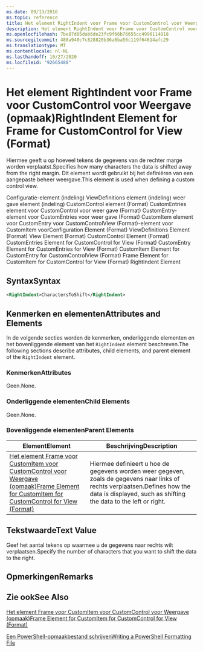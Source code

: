```yaml
---
ms.date: 09/13/2016
ms.topic: reference
title: Het element RightIndent voor Frame voor CustomControl voor Weergave (opmaak)
description: Het element RightIndent voor Frame voor CustomControl voor Weergave (opmaak)
ms.openlocfilehash: 7be87d05dab6de23fc9f66b76655cc4996114818
ms.sourcegitcommit: 488a940c7c828820b36a6ba56c119f64614afc29
ms.translationtype: MT
ms.contentlocale: nl-NL
ms.lasthandoff: 10/27/2020
ms.locfileid: "92665488"
---
```

# <a name="rightindent-element-for-frame-for-customcontrol-for-view-format"></a><span data-ttu-id="823b6-103">Het element RightIndent voor Frame voor CustomControl voor Weergave (opmaak)</span><span class="sxs-lookup"><span data-stu-id="823b6-103">RightIndent Element for Frame for CustomControl for View (Format)</span></span>

<span data-ttu-id="823b6-104">Hiermee geeft u op hoeveel tekens de gegevens van de rechter marge worden verplaatst.</span><span class="sxs-lookup"><span data-stu-id="823b6-104">Specifies how many characters the data is shifted away from the right margin.</span></span> <span data-ttu-id="823b6-105">Dit element wordt gebruikt bij het definiëren van een aangepaste beheer weergave.</span><span class="sxs-lookup"><span data-stu-id="823b6-105">This element is used when defining a custom control view.</span></span>

<span data-ttu-id="823b6-106">Configuratie-element (indeling) ViewDefinitions element (indeling) weer gave element (indeling) CustomControl element (Format) CustomEntries element voor CustomControl voor weer gave (Format) CustomEntry-element voor CustomEntries voor weer gave (Format) CustomItem element voor CustomEntry voor CustomControlView (Format)-element voor CustomItem voor</span><span class="sxs-lookup"><span data-stu-id="823b6-106">Configuration Element (Format) ViewDefinitions Element (Format) View Element (Format) CustomControl Element (Format) CustomEntries Element for CustomControl for View (Format) CustomEntry Element for CustomEntries for View (Format) CustomItem Element for CustomEntry for CustomControlView (Format) Frame Element for CustomItem for CustomControl for View (Format) RightIndent Element</span></span>

## <a name="syntax"></a><span data-ttu-id="823b6-107">Syntax</span><span class="sxs-lookup"><span data-stu-id="823b6-107">Syntax</span></span>

```xml
<RightIndent>CharactersToShift</RightIndent>
```

## <a name="attributes-and-elements"></a><span data-ttu-id="823b6-108">Kenmerken en elementen</span><span class="sxs-lookup"><span data-stu-id="823b6-108">Attributes and Elements</span></span>

<span data-ttu-id="823b6-109">In de volgende secties worden de kenmerken, onderliggende elementen en het bovenliggende element van het `RightIndent` element beschreven.</span><span class="sxs-lookup"><span data-stu-id="823b6-109">The following sections describe attributes, child elements, and parent element of the `RightIndent` element.</span></span>

### <a name="attributes"></a><span data-ttu-id="823b6-110">Kenmerken</span><span class="sxs-lookup"><span data-stu-id="823b6-110">Attributes</span></span>

<span data-ttu-id="823b6-111">Geen.</span><span class="sxs-lookup"><span data-stu-id="823b6-111">None.</span></span>

### <a name="child-elements"></a><span data-ttu-id="823b6-112">Onderliggende elementen</span><span class="sxs-lookup"><span data-stu-id="823b6-112">Child Elements</span></span>

<span data-ttu-id="823b6-113">Geen.</span><span class="sxs-lookup"><span data-stu-id="823b6-113">None.</span></span>

### <a name="parent-elements"></a><span data-ttu-id="823b6-114">Bovenliggende elementen</span><span class="sxs-lookup"><span data-stu-id="823b6-114">Parent Elements</span></span>

|<span data-ttu-id="823b6-115">Element</span><span class="sxs-lookup"><span data-stu-id="823b6-115">Element</span></span>|<span data-ttu-id="823b6-116">Beschrijving</span><span class="sxs-lookup"><span data-stu-id="823b6-116">Description</span></span>|
|-------------|-----------------|
|[<span data-ttu-id="823b6-117">Het element Frame voor CustomItem voor CustomControl voor Weergave (opmaak)</span><span class="sxs-lookup"><span data-stu-id="823b6-117">Frame Element for CustomItem for CustomControl for View (Format)</span></span>](./frame-element-for-customitem-for-customcontrol-for-view-format.md)|<span data-ttu-id="823b6-118">Hiermee definieert u hoe de gegevens worden weer gegeven, zoals de gegevens naar links of rechts verplaatsen.</span><span class="sxs-lookup"><span data-stu-id="823b6-118">Defines how the data is displayed, such as shifting the data to the left or right.</span></span>|

## <a name="text-value"></a><span data-ttu-id="823b6-119">Tekstwaarde</span><span class="sxs-lookup"><span data-stu-id="823b6-119">Text Value</span></span>

<span data-ttu-id="823b6-120">Geef het aantal tekens op waarmee u de gegevens naar rechts wilt verplaatsen.</span><span class="sxs-lookup"><span data-stu-id="823b6-120">Specify the number of characters that you want to shift the data to the right.</span></span>

## <a name="remarks"></a><span data-ttu-id="823b6-121">Opmerkingen</span><span class="sxs-lookup"><span data-stu-id="823b6-121">Remarks</span></span>

## <a name="see-also"></a><span data-ttu-id="823b6-122">Zie ook</span><span class="sxs-lookup"><span data-stu-id="823b6-122">See Also</span></span>

[<span data-ttu-id="823b6-123">Het element Frame voor CustomItem voor CustomControl voor Weergave (opmaak)</span><span class="sxs-lookup"><span data-stu-id="823b6-123">Frame Element for CustomItem for CustomControl for View (Format)</span></span>](./frame-element-for-customitem-for-customcontrol-for-view-format.md)

[<span data-ttu-id="823b6-124">Een PowerShell-opmaakbestand schrijven</span><span class="sxs-lookup"><span data-stu-id="823b6-124">Writing a PowerShell Formatting File</span></span>](./writing-a-powershell-formatting-file.md)
